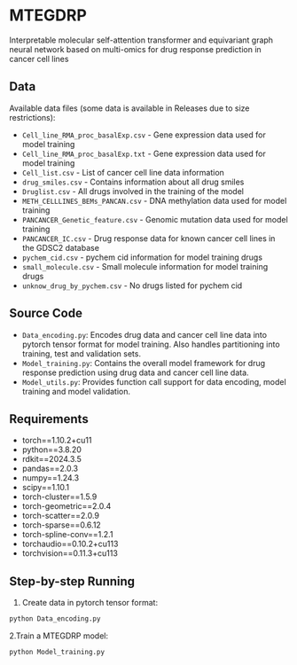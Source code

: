 # MTEGDRP

Interpretable molecular self-attention transformer and equivariant graph neural network based on multi-omics for drug response prediction in cancer cell lines

## Data

Available data files (some data is available in Releases due to size restrictions):

- `Cell_line_RMA_proc_basalExp.csv` - Gene expression data used for model training
- `Cell_line_RMA_proc_basalExp.txt` - Gene expression data used for model training
- `Cell_list.csv` - List of cancer cell line data information
- `drug_smiles.csv` - Contains information about all drug smiles
- `Druglist.csv` - All drugs involved in the training of the model
- `METH_CELLLINES_BEMs_PANCAN.csv` - DNA methylation data used for model training
- `PANCANCER_Genetic_feature.csv` - Genomic mutation data used for model training
- `PANCANCER_IC.csv` - Drug response data for known cancer cell lines in the GDSC2 database
- `pychem_cid.csv` - pychem cid information for model training drugs
- `small_molecule.csv` - Small molecule information for model training drugs
- `unknow_drug_by_pychem.csv` - No drugs listed for pychem cid

## Source Code

- `Data_encoding.py`: Encodes drug data and cancer cell line data into pytorch tensor format for model training. Also handles partitioning into training, test and validation sets.
- `Model_training.py`: Contains the overall model framework for drug response prediction using drug data and cancer cell line data.
- `Model_utils.py`: Provides function call support for data encoding, model training and model validation.

## Requirements

- torch==1.10.2+cu11
- python==3.8.20
- rdkit==2024.3.5
- pandas==2.0.3
- numpy==1.24.3
- scipy==1.10.1
- torch-cluster==1.5.9
- torch-geometric==2.0.4
- torch-scatter==2.0.9
- torch-sparse==0.6.12
- torch-spline-conv==1.2.1
- torchaudio==0.10.2+cu113
- torchvision==0.11.3+cu113

## Step-by-step Running

1. Create data in pytorch tensor format:
```bash
python Data_encoding.py
```

2.Train a MTEGDRP model:
```
python Model_training.py
